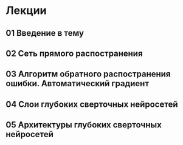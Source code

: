 # Лекции

## 01 Введение в тему

## 02 Сеть прямого распостранения

## 03 Алгоритм обратного распостранения ошибки. Автоматический градиент

## 04 Слои глубоких сверточных нейросетей

## 05 Архитектуры глубоких сверточных нейросетей
